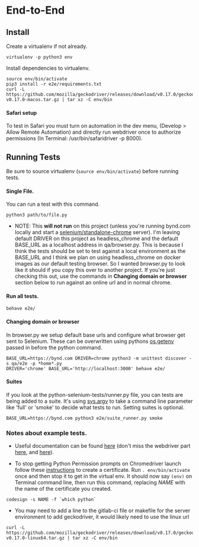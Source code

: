 # End-to-End

## Install
Create a virtualenv if not already.
```
virtualenv -p python3 env
```
Install dependencies to virtualenv.
```
source env/bin/activate
pip3 install -r e2e/requirements.txt
curl -L https://github.com/mozilla/geckodriver/releases/download/v0.17.0/geckodriver-v0.17.0-macos.tar.gz | tar xz -C env/bin
```

#### Safari setup
To test in Safari you must turn on automation in the dev menu, (Develop > Allow Remote Automation) and directly run webdriver once to authorize permissions (In Terminal: /usr/bin/safaridriver -p 8000).



## Running Tests
Be sure to source virtualenv (```source env/bin/activate```) before running tests.

#### Single File.
You can run a test with this command.
```
python3 path/to/file.py
```
 * NOTE: This **will not run** on this project (unless you're running bynd.com locally and start a [selenium/standalone-chrome](https://hub.docker.com/r/selenium/standalone-chrome/) server). I'm leaving default DRIVER on this project as headless_chrome and the default BASE_URL as a localhost address in qa/browser.py. This is because I think the tests should be set to test against a local environment as the BASE_URL and I think we plan on using headless_chrome on docker images as our default testing browser. So I wanted browser.py to look like it should if you copy this over to another project. If you're just checking this out, use the commands in **Changing domain or browser** section below to run against an online url and in normal chrome.


#### Run all tests.

```
behave e2e/
```

#### Changing domain or browser
In browser.py we setup default base urls and configure what browser get sent to Selenium. These can be overwritten using pythons
[os.getenv](https://docs.python.org/3/library/os.html#process-parameters) passed in before the python command.
```
BASE_URL=https://bynd.com DRIVER=chrome python3 -m unittest discover -s qa/e2e -p *home*.py
DRIVER='chrome' BASE_URL='http://localhost:3000' behave e2e/
```

#### Suites
If you look at the python-selenium-tests/runner.py file, you can tests are being added to a suite. It's using [sys.argv](https://docs.python.org/2/library/sys.html) to take a command line parameter like 'full' or 'smoke'
to decide what tests to run. Setting suites is optional.
```
BASE_URL=https://bynd.com python3 e2e/suite_runner.py smoke
```


### Notes about example tests.

* Useful documentation can be found [here](http://selenium-python.readthedocs.io/) (don't miss the webdriver part [here](http://selenium-python.readthedocs.io/api.html#locate-elements-by),  and [here](http://www.seleniumhq.org/docs/)).

* To stop getting Python Permission prompts on Chromedriver launch follow these [instructions](http://bd808.com/blog/2013/10/21/creating-a-self-signed-code-certificate-for-xcode/) to create a certificate. Run `. env/bin/activate` once and then stop it to get in the virtual env. It should now say `(env)` on Terminal command line, then run this command, replacing *NAME* with the name of the certificate you created.
```
codesign -s NAME -f `which python`
```

* You may need to add a line to the gitlab-ci file or makefile for the server environment to add geckodriver, it would likely need to use the linux url
```
curl -L https://github.com/mozilla/geckodriver/releases/download/v0.17.0/geckodriver-v0.17.0-linux64.tar.gz | tar xz -C env/bin
```

